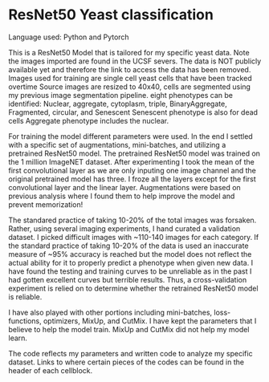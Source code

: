# ResNet50 Yeast classification

Language used: Python and Pytorch

This is a ResNet50 Model that is tailored for my specific yeast data.
Note the images imported are found in the UCSF severs. The data is NOT publicly available yet and therefore the link to access the data has been removed. 
Images used for training are single cell yeast cells that have been tracked overtime
Source images are resized to 40x40, cells are segmented using my previous image segmentation pipeline. 
eight phenotypes can be identified: Nuclear, aggregate, cytoplasm, triple, BinaryAggregate, Fragmented, circular, and Senescent
Senescent phenotype is also for dead cells
Aggregate phenotype includes the nuclear.


For training the model different parameters were used. In the end I settled with a specific set of augmentations, mini-batches, and utilizing a pretrained ResNet50 model. The pretrained ResNet50 model was trained on the 1 million ImageNET dataset. After experimenting I took the mean of the first convolutional layer as we are only inputing one image channel and the original pretrained model has three. I froze all the layers except for the first convolutional layer and the linear layer. 
Augmentations were based on previous analysis where I found them to help improve the model and prevent memorization! 

The standared practice of taking 10-20% of the total images was forsaken. Rather, using several imaging experiments, I hand curated a validation dataset. I picked difficult images with ~110-140 images for each category. If the standard practice of taking 10-20% of the data is used an inaccurate measure of ~95% accuracy is reached but the model does not reflect the actual ability for it to properly predict a phenotype when given new data. I have found the testing and training curves to be unreliable as in the past I had gotten excellent curves but terrible results. Thus, a cross-validation experiment is relied on to determine whether the retrained ResNet50 model is reliable. 

I have also played with other portions including mini-batches, loss-functions, optimizers, MixUp, and CutMix. I have kept the parameters that I believe to help the model train. MixUp and CutMix did not help my model learn. 


The code reflects my parameters and written code to analyze my specific dataset. Links to where certain pieces of the codes can be found in the header of each cellblock.
